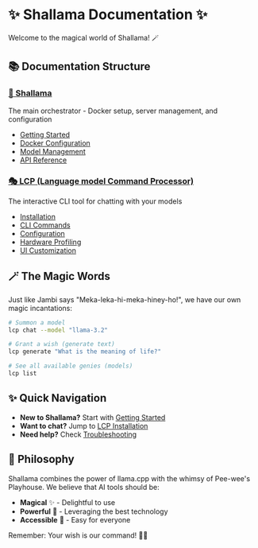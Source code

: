 # ✨ Shallama Documentation ✨

Welcome to the magical world of Shallama! 🪄

## 📚 Documentation Structure

### [🎪 Shallama](./shallama/)
The main orchestrator - Docker setup, server management, and configuration
- [Getting Started](./shallama/getting-started.md)
- [Docker Configuration](./shallama/docker-config.md)
- [Model Management](./shallama/models.md)
- [API Reference](./shallama/api.md)

### [🎭 LCP (Language model Command Processor)](./lcp/)
The interactive CLI tool for chatting with your models
- [Installation](./lcp/installation.md)
- [CLI Commands](./lcp/commands.md)
- [Configuration](./lcp/configuration.md)
- [Hardware Profiling](./lcp/hardware.md)
- [UI Customization](./lcp/ui.md)

## 🪄 The Magic Words

Just like Jambi says "Meka-leka-hi-meka-hiney-ho!", we have our own magic incantations:

```bash
# Summon a model
lcp chat --model "llama-3.2"

# Grant a wish (generate text)
lcp generate "What is the meaning of life?"

# See all available genies (models)
lcp list
```

## ✨ Quick Navigation

- **New to Shallama?** Start with [Getting Started](./shallama/getting-started.md)
- **Want to chat?** Jump to [LCP Installation](./lcp/installation.md)
- **Need help?** Check [Troubleshooting](./troubleshooting.md)

## 🌟 Philosophy

Shallama combines the power of llama.cpp with the whimsy of Pee-wee's Playhouse. We believe that AI tools should be:
- **Magical** ✨ - Delightful to use
- **Powerful** 💪 - Leveraging the best technology
- **Accessible** 🎯 - Easy for everyone

Remember: Your wish is our command! 🧞‍♂️